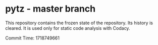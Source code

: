# pytz - master branch

This repository contains the frozen state of the repository.
Its history is cleared. It is used only for static code
analysis with Codacy.

Commit Time: 1718749661